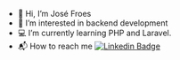 - 🙌 Hi, I’m José Froes
- 🔎 I’m interested in backend development
- 💻 I’m currently learning PHP and Laravel.
- 📬 How to reach me  [![Linkedin Badge](https://img.shields.io/badge/-José%20Froes-0A66C2?style=flat-square&logo=Linkedin&logoColor=white&link=https://www.linkedin.com/in/josepaulofroes//)](https://www.linkedin.com/in/josepaulofroes/) 
